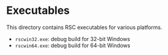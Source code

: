 # Executables

This directory contains RSC executables for various platforms.
* `rscwin32.exe`: debug build for 32-bit Windows
* `rscwin64.exe`: debug build for 64-bit Windows
